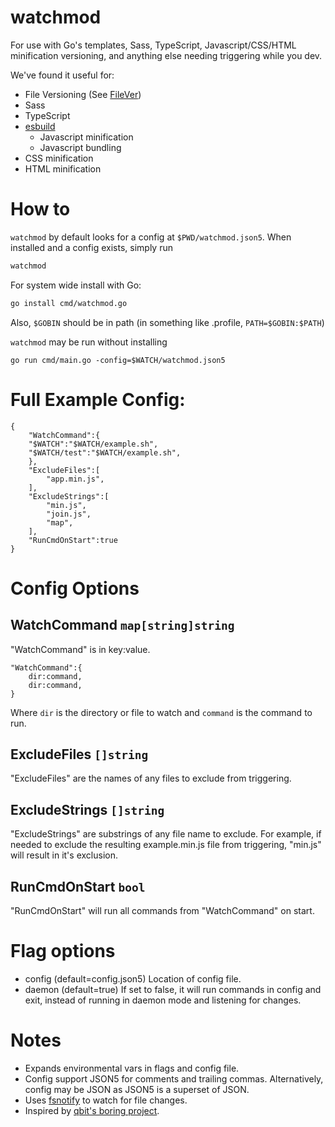 # watchmod
For use with Go's templates, Sass, TypeScript, Javascript/CSS/HTML minification
versioning, and anything else needing triggering while you dev.

We've found it useful for:

- File Versioning (See [FileVer][filever])
- Sass
- TypeScript
- [esbuild][esbuild]
  - Javascript minification
  - Javascript bundling
- CSS minification
- HTML minification


# How to
`watchmod` by default looks for a config at `$PWD/watchmod.json5`.  When
installed and a config exists, simply run

```sh
watchmod
```


For system wide install with Go:

```sh
go install cmd/watchmod.go
```

Also, `$GOBIN` should be in path (in something like .profile,
`PATH=$GOBIN:$PATH`)

`watchmod` may be run without installing
```
go run cmd/main.go -config=$WATCH/watchmod.json5
```


# Full Example Config:
```json5
{
	"WatchCommand":{
	"$WATCH":"$WATCH/example.sh",
	"$WATCH/test":"$WATCH/example.sh",
	},
	"ExcludeFiles":[
		"app.min.js",
	],
	"ExcludeStrings":[
		"min.js",
		"join.js",
		"map",
	],
	"RunCmdOnStart":true
}
```

# Config Options
## WatchCommand `map[string]string`
"WatchCommand" is in key:value.  

```json5
"WatchCommand":{
	dir:command,
	dir:command,
}
```

Where `dir` is the directory or file to watch and `command` is the
command to run. 

## ExcludeFiles `[]string`
"ExcludeFiles" are the names of any files to exclude from triggering.  

## ExcludeStrings `[]string`
"ExcludeStrings" are substrings of any file name to exclude.  For example, if
needed to exclude the resulting example.min.js file from triggering, "min.js"
will result in it's exclusion.  

## RunCmdOnStart `bool`
"RunCmdOnStart" will run all commands from "WatchCommand" on start. 


# Flag options
- config     (default=config.json5) Location of config file.  
- daemon     (default=true) If set to false, it will run commands in config and
              exit, instead of running in daemon mode and listening for changes.   


# Notes
- Expands environmental vars in flags and config file.  
- Config support JSON5 for comments and trailing commas.  Alternatively, config
  may be JSON as JSON5 is a superset of JSON.  
- Uses [fsnotify][fsnotify] to watch for file changes.  
- Inspired by [qbit's boring project](https://github.com/qbit/boring).  


[filever]:   https://github.com/Cyphrme/FileVer
[esbuild]:   https://esbuild.github.io/
[fsnotify]:  https://github.com/fsnotify/fsnotify